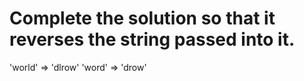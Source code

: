 # Complete the solution so that it reverses the string passed into it.

'world'  =>  'dlrow'
'word'   =>  'drow'